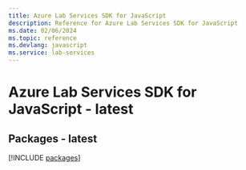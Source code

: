```yaml
---
title: Azure Lab Services SDK for JavaScript
description: Reference for Azure Lab Services SDK for JavaScript
ms.date: 02/06/2024
ms.topic: reference
ms.devlang: javascript
ms.service: lab-services
---
```

# Azure Lab Services SDK for JavaScript - latest
## Packages - latest
[!INCLUDE [packages](lab-services-index.md)]